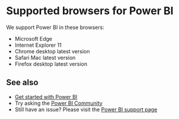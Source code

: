 <properties 
   pageTitle="Supported browsers for Power BI"
   description="See a list of browsers that support Power BI"
   services="powerbi" 
   documentationCenter="" 
   authors="maggiesMSFT" 
   manager="erikre" 
   backup=""
   editor=""
   tags=""
   qualityFocus="no"
   qualityDate=""/>
 
<tags
   ms.service="powerbi"
   ms.devlang="NA"
   ms.topic="get-started-article"
   ms.tgt_pltfrm="NA"
   ms.workload="powerbi"
   ms.date="12/13/2016"
   ms.author="maggies"/>

# Supported browsers for Power BI  

We support Power BI in these browsers:

-   Microsoft Edge
-   Internet Explorer 11
-   Chrome desktop latest version
-   Safari Mac latest version
-   Firefox desktop latest version

## See also 
- [Get started with Power BI](powerbi-service-get-started.md) 
- Try asking the [Power BI Community](http://community.powerbi.com/)
- Still have an issue? Please visit the [Power BI support page](https://powerbi.microsoft.com/support/)
